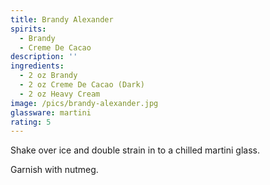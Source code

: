```yaml
---
title: Brandy Alexander
spirits:
  - Brandy
  - Creme De Cacao
description: ''
ingredients:
  - 2 oz Brandy
  - 2 oz Creme De Cacao (Dark)
  - 2 oz Heavy Cream
image: /pics/brandy-alexander.jpg
glassware: martini
rating: 5
---
```


Shake over ice and double strain in to a chilled martini glass.

Garnish with nutmeg.